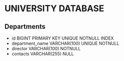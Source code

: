 # UNIVERSITY DATABASE

## Departments

- id                   BIGINT            PRIMARY KEY UNIQUE NOTNULL INDEX
- department_name      VARCHAR(100)      UNIQUE NOTNULL
- director             VARCHAR(100)      NOTNULL
- contacts             VARCHAR(255)      NULL